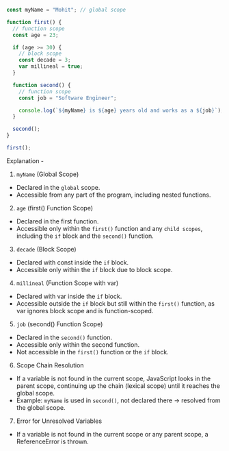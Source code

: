 ```javascript
const myName = "Mohit"; // global scope

function first() {
  // function scope
  const age = 23;

  if (age >= 30) {
    // block scope
    const decade = 3;
    var millineal = true;
  }

  function second() {
    // function scope
    const job = "Software Engineer";

    console.log(`${myName} is ${age} years old and works as a ${job}`);
  }

  second();
}

first();
```

Explanation -

1. `myName` (Global Scope)

- Declared in the `global` scope.
- Accessible from any part of the program, including nested functions.

2. `age` (first() Function Scope)

- Declared in the first function.
- Accessible only within the `first()` function and any `child scopes`, including the `if` block and the `second()` function.

3. `decade` (Block Scope)

- Declared with const inside the `if` block.
- Accessible only within the `if` block due to block scope.

4. `millineal` (Function Scope with var)

- Declared with var inside the `if` block.
- Accessible outside the `if` block but still within the `first()` function, as var ignores block scope and is function-scoped.

5. `job` (second() Function Scope)

- Declared in the `second()` function.
- Accessible only within the second function.
- Not accessible in the `first()` function or the `if` block.

6. Scope Chain Resolution

- If a variable is not found in the current scope, JavaScript looks in the parent scope, continuing up the chain (lexical scope) until it reaches the global scope.
- Example: `myName` is used in `second()`, not declared there → resolved from the global scope.

7. Error for Unresolved Variables

- If a variable is not found in the current scope or any parent scope, a ReferenceError is thrown.
